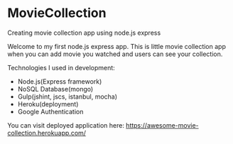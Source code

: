 # MovieCollection
Creating movie collection app using node.js express


Welcome to my first node.js express app.
This is little movie collection app when you can add movie you watched and users can see your collection.

Technologies I used in development: 

- Node.js(Express framework)
- NoSQL Database(mongo)
- Gulp(jshint, jscs, istanbul, mocha) 
- Heroku(deployment)
- Google Authentication

You can visit deployed application here: https://awesome-movie-collection.herokuapp.com/
